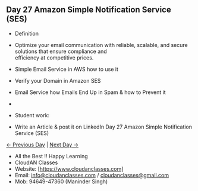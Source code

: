 ## Day 27 Amazon Simple Notification Service (SES)

- Definition
  
- Optimize your email communication with reliable, scalable, and secure solutions that ensure compliance and     
  efficiency at competitive prices.


- Simple Email Service in AWS how to use it

- Verify your Domain in Amazon SES

- Email Service how Emails End Up in Spam & how to Prevent it

- 
- Student work:
- Write an Article & post it on LinkedIn Day 27 Amazon Simple Notification Service (SES)

[← Previous Day](../Day26/README.md) | [Next Day →](../Day28/README.md)

- All the Best !! Happy Learning
- CloudAN Classes
- Website: [https://www.cloudanclasses.com]
- Email: info@cloudanclasses.com / cloudanclasses@gmail.com
- Mob: 94649-47360 (Maninder Singh)

